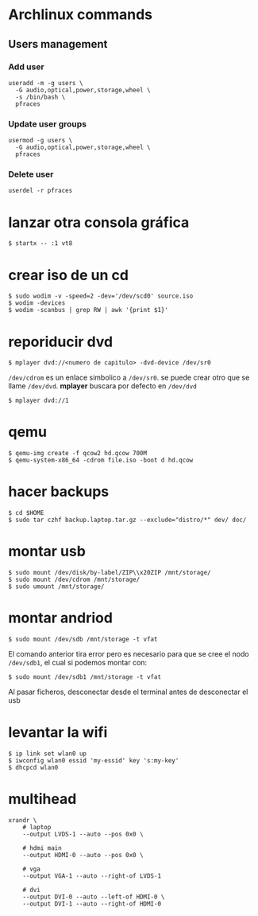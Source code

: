 Archlinux commands
==================

Users management
----------------

### Add user

```
useradd -m -g users \
  -G audio,optical,power,storage,wheel \
  -s /bin/bash \
  pfraces
```

### Update user groups

```
usermod -g users \
  -G audio,optical,power,storage,wheel \
  pfraces
```

### Delete user

    userdel -r pfraces

# lanzar otra consola gráfica

    $ startx -- :1 vt8

# crear iso de un cd

    $ sudo wodim -v -speed=2 -dev='/dev/scd0' source.iso
    $ wodim -devices
    $ wodim -scanbus | grep RW | awk '{print $1}'

# reporiducir dvd

    $ mplayer dvd://<numero de capitulo> -dvd-device /dev/sr0

`/dev/cdrom` es un enlace simbolico a `/dev/sr0`. se puede crear otro que se
llame `/dev/dvd`. **mplayer** buscara por defecto en `/dev/dvd`

    $ mplayer dvd://1

# qemu

    $ qemu-img create -f qcow2 hd.qcow 700M
    $ qemu-system-x86_64 -cdrom file.iso -boot d hd.qcow

# hacer backups

    $ cd $HOME
    $ sudo tar czhf backup.laptop.tar.gz --exclude="distro/*" dev/ doc/

# montar usb

    $ sudo mount /dev/disk/by-label/ZIP\\x20ZIP /mnt/storage/
    $ sudo mount /dev/cdrom /mnt/storage/
    $ sudo umount /mnt/storage/

# montar andriod

    $ sudo mount /dev/sdb /mnt/storage -t vfat

El comando anterior tira error pero es necesario para que se cree el nodo
`/dev/sdb1`, el cual si podemos montar con:

    $ sudo mount /dev/sdb1 /mnt/storage -t vfat

Al pasar ficheros, desconectar desde el terminal antes de desconectar el usb

# levantar la wifi

    $ ip link set wlan0 up
    $ iwconfig wlan0 essid 'my-essid' key 's:my-key'
    $ dhcpcd wlan0

# multihead

    xrandr \
        # laptop
        --output LVDS-1 --auto --pos 0x0 \

        # hdmi main
        --output HDMI-0 --auto --pos 0x0 \

        # vga
        --output VGA-1 --auto --right-of LVDS-1

        # dvi
        --output DVI-0 --auto --left-of HDMI-0 \
        --output DVI-1 --auto --right-of HDMI-0
